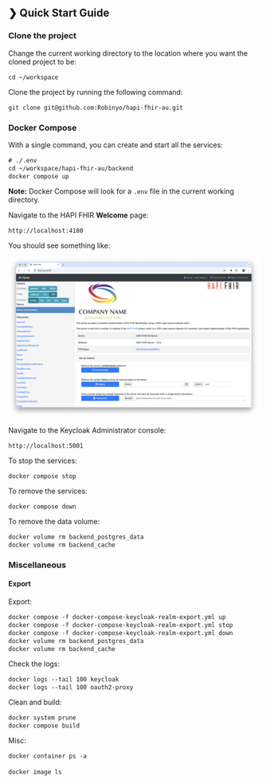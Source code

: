 ## ❯ Quick Start Guide

### Clone the project

Change the current working directory to the location where you want the cloned project to be:

```
cd ~/workspace
```

Clone the project by running the following command:

```
git clone git@github.com:Robinyo/hapi-fhir-au.git

``` 

### Docker Compose

With a single command, you can create and start all the services:

```
# ./.env
cd ~/workspace/hapi-fhir-au/backend
docker compose up
```

**Note:** Docker Compose will look for a `.env` file in the current working directory.

Navigate to the HAPI FHIR **Welcome** page: 

```
http://localhost:4180
```

You should see something like:

<p align="center">
  <img src="./welcome.png" alt="Welcome page"/>
</p>

Navigate to the Keycloak Administrator console:

```
http://localhost:5001
```

To stop the services:

```
docker compose stop
```

To remove the services:

```
docker compose down
```

To remove the data volume:

```
docker volume rm backend_postgres_data
docker volume rm backend_cache
```

### Miscellaneous 

#### Export

Export:

```
docker compose -f docker-compose-keycloak-realm-export.yml up
docker compose -f docker-compose-keycloak-realm-export.yml stop
docker compose -f docker-compose-keycloak-realm-export.yml down
docker volume rm backend_postgres_data
docker volume rm backend_cache
```

Check the logs:

```
docker logs --tail 100 keycloak
docker logs --tail 100 oauth2-proxy
```

Clean and build:

```
docker system prune
docker compose build

```

Misc:

```
docker container ps -a

docker image ls
```

